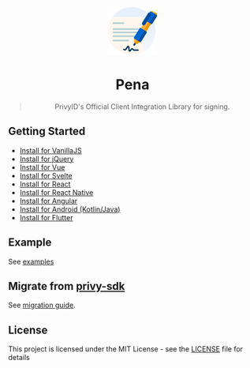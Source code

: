 <div align="center">

![Logo Pena](./assets/logo-pena.svg)

# Pena

> PrivyID's Official Client Integration Library for signing.

</div>

## Getting Started

- [Install for VanillaJS][vanilla]
- [Install for jQuery][jquery]
- [Install for Vue][vue]
- [Install for Svelte][svelte]
- [Install for React][react]
- [Install for React Native][react-native]
- [Install for Angular][angular]
- [Install for Android (Kotlin/Java)][android]
- [Install for Flutter][flutter]

## Example

See [examples](https://github.com/privy-open-source/pena-example)

## Migrate from [privy-sdk](https://www.npmjs.com/package/privy-sdk)

See [migration guide][migration].

## License

This project is licensed under the MIT License - see the [LICENSE](./LICENSE) file for details

[vanilla]: ./packages/pena/README.md
[jquery]: ./packages/pena-jquery/README.md
[vue]: ./packages/pena-vue/README.md
[svelte]: ./packages/pena-svelte/README.md
[react]: ./packages/pena-react/README.md
[react-native]: ./packages/pena-react-native/README.md
[angular]: ./packages/pena-angular/projects/lib/README.md
[android]: https://github.com/privy-open-source/pena-android
[flutter]: https://github.com/privy-open-source/pena-flutter
[migration]: ./packages/pena/README.md#migrate-from-privy-sdk
